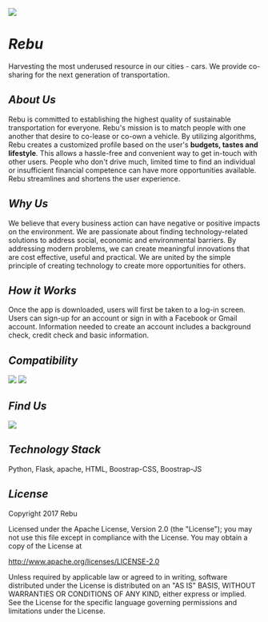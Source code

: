 ![](https://github.com/Vanessalb/Rebu/blob/master/Rebu%20Cover.jpg?raw=true)

# _Rebu_ 
Harvesting the most underused resource in our cities - cars. We provide co-sharing for the next generation of transportation. 

## _About Us_ 
Rebu is committed to establishing the highest quality of sustainable transportation for everyone. Rebu's mission is to match people with one another that desire to co-lease or co-own a vehicle. By utilizing algorithms, Rebu creates a customized profile based on the user's **budgets, tastes and lifestyle**. This allows a hassle-free and convenient way to get in-touch with other users. People who don't drive much, limited time to find an individual or insufficient financial competence can have more opportunities available. Rebu streamlines and shortens the user experience. 

## _Why Us_ 
We believe that every business action can have negative or positive impacts on the environment. We are passionate about finding technology-related solutions to address social, economic and environmental barriers. By addressing modern problems, we can create meaningful innovations that are cost effective, useful and practical. We are united by the simple principle of creating technology to create more opportunities for others. 

## _How it Works_ 
Once the app is downloaded, users will first be taken to a log-in screen. Users can sign-up for an account or sign in with a Facebook or Gmail account. Information needed to create an account includes a background check, credit check and basic information. 

## _Compatibility_ 
<a href="https://www.apple.com/itunes/"><img src="https://github.com/Vanessalb/Rebu/blob/master/apple-logo-small.png?raw=true"></a> <a href="https://www.microsoft.com/en-US/store/apps/windows"><img src="https://github.com/Vanessalb/Rebu/blob/master/googleplay150.png?raw=true"></a>


## _Find Us_ 
<a href="http://www.twitter.com/RebU_CoSharing"><img src="https://abs.twimg.com/icons/apple-touch-icon-192x192.png"></a>
## _Technology Stack_
Python, Flask, apache, HTML, Boostrap-CSS, Boostrap-JS 

## _License_
Copyright 2017 Rebu

Licensed under the Apache License, Version 2.0 (the "License");
you may not use this file except in compliance with the License.
You may obtain a copy of the License at

 http://www.apache.org/licenses/LICENSE-2.0

Unless required by applicable law or agreed to in writing, software
distributed under the License is distributed on an "AS IS" BASIS,
WITHOUT WARRANTIES OR CONDITIONS OF ANY KIND, either express or implied.
See the License for the specific language governing permissions and
limitations under the License.
